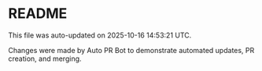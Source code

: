 # README

This file was auto-updated on 2025-10-16 14:53:21 UTC.

Changes were made by Auto PR Bot to demonstrate automated updates, PR creation, and merging.
